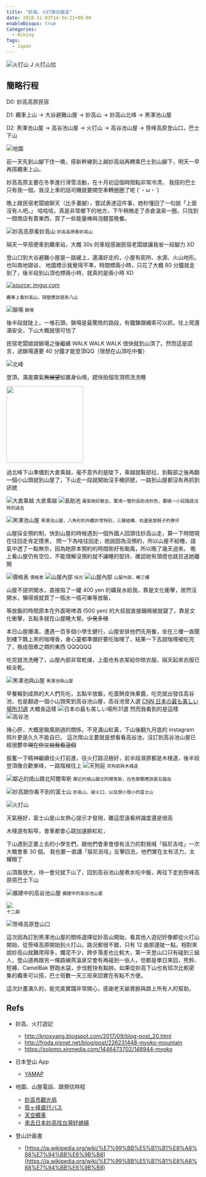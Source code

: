 ```yaml
---
title: "妙高、火打兩日縱走"
date: 2018-11-03T14:34:21+08:00
enableDisqus: true
Categories:
  - Hiking
Tags:
  - Japan
---
```


![火打山](https://i.imgur.com/cadnHgf.jpg)
J 火打山拉

<!--more-->

## 簡略行程
D0: 妙高高原民宿

D1: 纜車上山 -> 大谷避難山屋 -> 妙高山 -> 妙高山北峰 -> 黑澤池山屋

D2: 黑澤池山屋 -> 高谷池山屋 -> 火打山 -> 高谷池山屋 -> 笹峰高原登山口，巴士下山

![地圖](https://i.imgur.com/xfckWd9.jpg)

前一天先到山腳下住一晚，搭新幹線到上越妙高站再轉乘巴士到山腳下，明天一早再搭纜車上山。

妙高高原主要在冬季進行滑雪活動，在十月初這個時間點非常冷清，
我搭的巴士只有我一個，我沒上車的話司機就要開空車轉圈圈了呢 (´・ω・`)

晚上跟民宿老闆娘聊天（比手畫腳），嘗試表達這件事，她秒懂回了一句說「上面沒有人吧。」
哈哈哈，真是非常鄉下的地方，下午稍微走了赤倉溫泉一圈，只找到一間商店有賣東西，買了一些能量棒與泡麵當晚餐。

![妙高高原看妙高山](https://i.imgur.com/txddXQu.jpg)
<small>妙高高原看妙高山</small>


隔天一早搭便車到纜車站，大概 30s 的車程感謝民宿老闆娘讓我省一段腳力 XD

登山口到大谷避難小屋是一路緩上，還滿好走的，小屋有廁所、水源、火山地形。也叫南地獄谷，
地圖標示我覺得不準，時間標兩小時，只花了大概 80 分鐘就走到了，後半段到山頂也標兩小時，就真的是兩小時 XD

<a href="https://imgur.com/lMRuhcn"><img src="https://i.imgur.com/lMRuhcn.gif" title="source: imgur.com" /></a>

<small>纜車上看妙高山，隔壁應該是弥八山</small>

![鎖場](https://i.imgur.com/vZSqLXQ.jpg)
<small>鎖場</small>

後半段就陡上，一堆石頭，鎖場是最驚險的路段，有鐵鍊跟繩索可以抓，往上爬還滿安全，下山大概就很可怕了

民宿老闆娘說鎖場之後繼續 WALK WALK WALK 很快就到山頂了。然而這是謊言，過鎖場還要 40 分鐘才能登頂QQ（很想在山頂吃中餐）

![北峰](https://i.imgur.com/NqnXI9S.jpg)

登頂，滿是霧氣<strike>無展望</strike>如置身仙境，趕快拍個攻頂照洗洗睡

<img src="https://i.imgur.com/dvxVWkM.jpg" width="200">

過北峰下山準備到大倉乘越，毫不意外的是陡下，乘越就鞍部拉，到鞍部之後再翻一個小山頭就到山屋了，下山走一段就開始沒手機訊號，一路到山屋都沒有再抓到訊號

![大倉乘越](https://i.imgur.com/JYXVLRC.jpg)
大倉乘越
![長助池](https://i.imgur.com/9lpewL1.jpg)
<small>霧氣剛好散去，驚鴻一瞥的長助池秋色，要繞一小段路就沒特別過去</small>

![黑澤池山屋](https://i.imgur.com/t6C5BbU.jpg)
<small>黑澤池山屋，八角形的外觀非常特別，三層結構，右邊是放鞋子的寮仔</small>

山屋採全預約制，快到山屋的時候遇到一個外國人回頭往妙高山走，算一下時間現在往回走肯定摸黑，
問一下為啥往回走，她說因為沒預約，所以山屋不給睡，語氣中透了一點無奈，因為她原本預約的時間剛好有颱風，所以晚了幾天過來。
晚上看山屋仍有空位，不能理解沒預約就不讓睡的堅持，確認她有頭燈也就目送她離開

![價格表](https://i.imgur.com/4lMoRsN.jpg)
<small>價格表</small>
![山屋內部](https://i.imgur.com/pW1Ox4m.jpg)
<small>採光</small>
![山屋內部](https://i.imgur.com/NEw03fj.jpg)
<small>山屋內部，睡三樓</small>

山屋不提供開水，直接指了一罐 400 yen 的礦泉水給我，靠是文化衝擊，居然沒開水，懶得燒就買了一瓶水一瓶可樂等放飯，

等放飯的時間原本在外面喝啤酒 (500 yen) 的大叔就直接鋪棉被就寢了，靠是文化衝擊，五點多就在山屋睡大覺。<strike>少見多怪</strike>

本日山屋爆滿，遭遇一百多個小學生健行，山屋安排他們先用餐，坐在三樓一直聞到樓下飄上來的咖哩香，身心靈都準備好要吃咖哩了，結果一下去說咖哩被吃完了，換成佃煮之類的東西 QQQQQQ

吃完就洗洗睡了，山屋內部非常乾燥，上面也有衣架給你晾衣服，隔天起來衣服已經全乾。

![黑澤池與山屋](https://i.imgur.com/N1tDVLQ.jpg)
<small>黑澤池與山屋</small>


早餐輪到成熟的大人們先吃，五點半放飯，吃蛋餅皮抹果醬，吃完就出發往高谷池，也是翻過一個小山頭來到高谷池山屋，高谷池曾入選 [CNN 日本の最も美しい場所31選](https://www.joetsutj.com/articles/52123959) 大概長這樣
![日本の最も美しい場所31選](https://cdn.joetsutj.com/storage/oi/f8497b2e.jpg)
然而我看到的是這樣
![高谷池](https://i.imgur.com/p01cCkD.jpg)


捶心肝，大概是颱風剛過的關係，不見滿山紅黃，下山後翻九月底的 instagram 照片更是久久不能自已，
這次爬山主要就是想看看高谷池，沒訂到高谷池山屋已經很鬱卒<strike>現在你又給我看這個</strike>

振奮一下精神繼續往火打前進，往火打路況極好，前半段濕原都是木棧道，後半段登頂像合歡東峰，一路階梯往上
![天狗庭](https://i.imgur.com/H0evGq9.jpg)
<small>天狗庭與木棧道</small>

![鄰近的燒山跟北阿爾卑斯](https://i.imgur.com/I6Nyshj.jpg)
<small>鄰近的燒山跟北阿爾卑斯，白色那顆應該是五龍岳</small>

![妙高跟你看不到的富士山](https://i.imgur.com/B02IcBc.jpg)
<small>妙高山、破火口、以及很小很小的富士山</small>

![火打山](https://i.imgur.com/Ndamtzv.jpg)

天氣極好，富士山是山友熱心提示才發現，離這麼遠看辨識度還是很高

木棧道有點窄，會車都會心跳加速臉紅紅，

下山遇到正要上去的小學生們，跟他們會車會很有活力的對我喊「摳尼吉哇」一次大概會車 30 個，
我也要一直講「摳尼吉哇」反擊回去，他們實在太有活力，太耀眼了

山頂風很大，待一會兒就下山了，回到高谷池山屋煮水吃中飯，再往下走到笹峰高原搭巴士下山

![擴建中的高谷池山屋](https://i.imgur.com/qlf1WOk.jpg)
<small>擴建中的高谷池山屋</small>

<img src="https://i.imgur.com/ELThO8o.gif">
<div><small>十二曲</small></div>

![笹峰高原登山口](https://i.imgur.com/oi7Ypd0.jpg)

這次因為訂到黑澤池山屋的關係選擇從妙高山開始，看其他人遊記好像都從火打山開始，從笹峰高原開始到火打山，路況都很不錯，只有 12 曲那邊陡一點。相對來說妙高山就難爬得多，爛泥不少，跨步落差也比較大，第一天登山口只有碰到三組人，登山道再跟另一條路線燕溫泉交會有再碰到一些人，但都是單日來回，熊鈴、短褲、CamelBak 野跑水袋，步伐輕快有點帥。如果從妙高下山也有班次比較密集的纜車可以搭，巴士班數一天三班來回實在有點不方便。

這次計畫滿久的，能完美實踐非常開心，感謝老天爺賞臉與路上所有人的幫助。


## Refs
- 妙高、火打遊記
  - http://knoxyang.blogspot.com/2017/09/blog-post_20.html
  - http://froda.pixnet.net/blog/post/226231448-myoko-mountain
  - https://solomo.xinmedia.com/1446473702/148944-myoko

- 日本登山 App
  - [YAMAP](https://yamap.co.jp/)

- 地圖、山屋電話、跟預估時程
  - [妙高市觀光局](http://tw.myoko-note.jp/tourism/outdoor_activity/climbing.html)
  - [笹ヶ峰直行バス](http://keinanbus.com/)
  - [天空纜車](http://www.akr-sky.com/)
  - [來去日本妙高找台灣好媳婦](https://www.facebook.com/myokotaiwan/)

- 登山計画書
  - [https://ja.wikipedia.org/wiki/%E7%99%BB%E5%B1%B1%E8%A8%88%E7%94%BB%E6%9B%B8](https://ja.wikipedia.org/wiki/%E7%99%BB%E5%B1%B1%E8%A8%88%E7%94%BB%E6%9B%B8)
